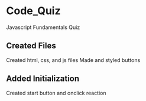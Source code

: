 # Code_Quiz
Javascript Fundamentals Quiz

## Created Files
Created html, css, and js files
Made and styled buttons

## Added Initialization
Created start button and onclick reaction